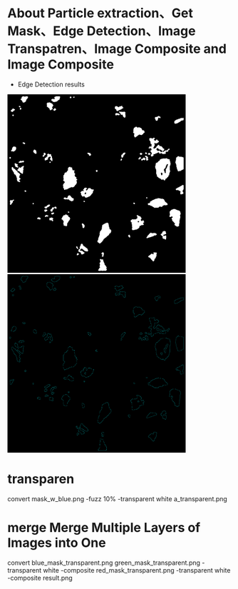 # About Particle extraction、Get Mask、Edge Detection、Image Transpatren、Image Composite and Image Composite

- Edge Detection results
<p align='left'>  
  <img src='data/result_qaak/caol/2_mask_caolv.png' width='400'/>
  <img src='data/result_qaak/edge_caol/2_mask_caolv.png' width='400'/>
</p>



















# transparen 
convert mask_w_blue.png -fuzz 10% -transparent white a_transparent.png

# merge Merge Multiple Layers of Images into One
convert blue_mask_transparent.png green_mask_transparent.png -transparent white -composite red_mask_transparent.png -transparent white -composite result.png

